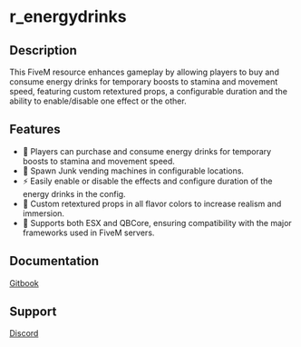 # r_energydrinks

## Description

This FiveM resource enhances gameplay by allowing players to buy and consume energy drinks for temporary boosts to stamina and movement speed, featuring custom retextured props, a configurable duration and the ability to enable/disable one effect or the other.

## Features

- 🙋 Players can purchase and consume energy drinks for temporary boosts to stamina and movement speed.
- 📝 Spawn Junk vending machines in configurable locations.
- ⚡ Easily enable or disable the effects and configure duration of the energy drinks in the config.
- 🌈 Custom retextured props in all flavor colors to increase realism and immersion.
- 🔄 Supports both ESX and QBCore, ensuring compatibility with the major frameworks used in FiveM servers.

## Documentation

[Gitbook](https://r-scripts-1.gitbook.io/r_scripts-docs./free-resources/r_energydrinks)

## Support

[Discord](https://discord.gg/r-scripts)

